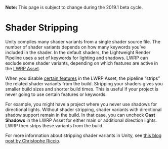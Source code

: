 **Note:** This page is subject to change during the 2019.1 beta cycle.

# Shader Stripping

Unity compiles many shader variants from a single shader source file. The number of shader variants depends on how many keywords you’ve included in the shader. In the default shaders, the Lightweight Render Pipeline uses a set of keywords for lighting and shadows. LWRP can exclude some shader variants, depending on which features are active in the [LWRP Asset](lwrp-asset.md).

When you disable [certain features](shader-stripping-keywords.md) in the LWRP Asset, the pipeline “strips” the related shader variants from the build. Stripping your shaders gives you smaller build sizes and shorter build times. This is useful if your project is never going to use certain features or keywords.

For example, you might have a project where you never use shadows for directional lights. Without shader stripping, shader variants with directional shadow support remain in the build. In that case, you can uncheck  **Cast Shadows** in the LWRP Asset for either main or additional direction lights. LWRP then strips these variants from the build.

For more information about stripping shader variants in Unity, see [this blog post by Christophe Riccio](https://blogs.unity3d.com/2018/05/14/stripping-scriptable-shader-variants/).